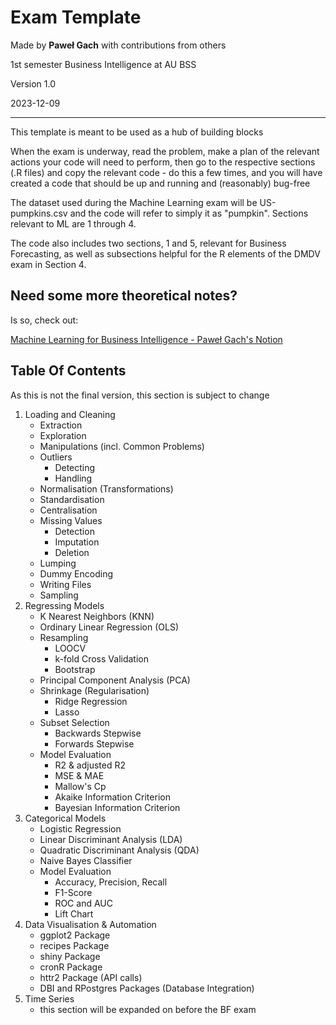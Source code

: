 # Exam Template

Made by **Paweł Gach** with contributions from others

1st semester Business Intelligence at AU BSS

Version 1.0

2023-12-09

------------------------------------------------------------------------

This template is meant to be used as a hub of building blocks

When the exam is underway, read the problem, make a plan of the relevant actions your code will need to perform, then go to the respective sections (.R files) and copy the relevant code - do this a few times, and you will have created a code that should be up and running and (reasonably) bug-free

The dataset used during the Machine Learning exam will be US-pumpkins.csv and the code will refer to simply it as "pumpkin". Sections relevant to ML are 1 through 4.

The code also includes two sections, 1 and 5, relevant for Business Forecasting, as well as subsections helpful for the R elements of the DMDV exam in Section 4.

## Need some more theoretical notes?

Is so, check out:

[Machine Learning for Business Intelligence - Paweł Gach's Notion](https://www.notion.so/pawelgach/Aarhus-Uni-Home-91aeb930754247b098340fbc6616b777?pvs=4)

## Table Of Contents

As this is not the final version, this section is subject to change

1.  Loading and Cleaning
    -   Extraction
    -   Exploration
    -   Manipulations (incl. Common Problems)
    -   Outliers
        -   Detecting
        -   Handling
    -   Normalisation (Transformations)
    -   Standardisation
    -   Centralisation
    -   Missing Values
        -   Detection
        -   Imputation
        -   Deletion
    -   Lumping
    -   Dummy Encoding
    -   Writing Files
    -   Sampling
2.  Regressing Models
    -   K Nearest Neighbors (KNN)
    -   Ordinary Linear Regression (OLS)
    -   Resampling
        -   LOOCV
        -   k-fold Cross Validation
        -   Bootstrap
    -   Principal Component Analysis (PCA)
    -   Shrinkage (Regularisation)
        -   Ridge Regression
        -   Lasso
    -   Subset Selection
        -   Backwards Stepwise
        -   Forwards Stepwise
    -   Model Evaluation
        -   R2 & adjusted R2
        -   MSE & MAE
        -   Mallow's Cp
        -   Akaike Information Criterion
        -   Bayesian Information Criterion
3.  Categorical Models
    -   Logistic Regression
    -   Linear Discriminant Analysis (LDA)
    -   Quadratic Discriminant Analysis (QDA)
    -   Naive Bayes Classifier
    -   Model Evaluation
        -   Accuracy, Precision, Recall
        -   F1-Score
        -   ROC and AUC
        -   Lift Chart
4.  Data Visualisation & Automation
    -   ggplot2 Package
    -   recipes Package
    -   shiny Package
    -   cronR Package
    -   httr2 Package (API calls)
    -   DBI and RPostgres Packages (Database Integration)
5.  Time Series
    -   this section will be expanded on before the BF exam